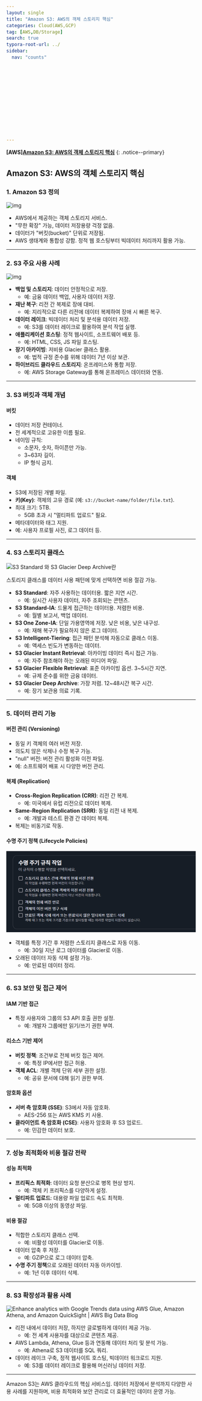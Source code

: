 ```yaml
---
layout: single
title: "Amazon S3: AWS의 객체 스토리지 핵심"
categories: Cloud(AWS,GCP)
tag: [AWS,DB/Storage]
search: true
typora-root-url: ../
sidebar:
  nav: "counts"












---
```




**[**AWS**]**[**Amazon S3: AWS의 객체 스토리지 핵심**](https://park-chanyeong.github.io)
{: .notice--primary}





## Amazon S3: AWS의 객체 스토리지 핵심

### 1. Amazon S3 정의

![img](https://miro.medium.com/v2/resize:fit:300/1*7Uy7Te2Ntb0NKONahotnqg.png)

- AWS에서 제공하는 객체 스토리지 서비스.
- "무한 확장" 가능, 데이터 저장용량 걱정 없음.
- 데이터가 "버킷(bucket)" 단위로 저장됨.
- AWS 생태계와 통합성 강함. 정적 웹 호스팅부터 빅데이터 처리까지 활용 가능.

---

### 2. S3 주요 사용 사례

![img](https://d2908q01vomqb2.cloudfront.net/b6692ea5df920cad691c20319a6fffd7a4a766b8/2017/10/23/s3-glue-data-lake-1.gif)

- **백업 및 스토리지**: 데이터 안정적으로 저장.
  - 예: 금융 데이터 백업, 사용자 데이터 저장.
- **재난 복구**: 리전 간 복제로 장애 대비.
  - 예: 지리적으로 다른 리전에 데이터 복제하여 장애 시 빠른 복구.
- **데이터 레이크**: 빅데이터 처리 및 분석용 데이터 저장.
  - 예: S3를 데이터 레이크로 활용하여 분석 작업 실행.
- **애플리케이션 호스팅**: 정적 웹사이트, 소프트웨어 배포 등.
  - 예: HTML, CSS, JS 파일 호스팅.
- **장기 아카이빙**: 저비용 Glacier 클래스 활용.
  - 예: 법적 규정 준수를 위해 데이터 7년 이상 보관.
- **하이브리드 클라우드 스토리지**: 온프레미스와 통합 저장.
  - 예: AWS Storage Gateway를 통해 온프레미스 데이터와 연동.

---

### 3. S3 버킷과 객체 개념

#### 버킷
- 데이터 저장 컨테이너.
- 전 세계적으로 고유한 이름 필요.
- 네이밍 규칙:
  - 소문자, 숫자, 하이픈만 가능.
  - 3~63자 길이.
  - IP 형식 금지.

#### 객체
- S3에 저장된 개별 파일.
- **키(Key)**: 객체의 고유 경로 (예: `s3://bucket-name/folder/file.txt`).
- 최대 크기: 5TB.
  - 5GB 초과 시 "멀티파트 업로드" 필요.
- 메타데이터와 태그 지원.
- 예: 사용자 프로필 사진, 로그 데이터 등.

---

### 4. S3 스토리지 클래스

![S3 Standard 와 S3 Glacier Deep Archive란](https://velog.velcdn.com/images/leesh0567/post/f8bd0f2b-3e0f-4d3a-ad89-d2de2f17c542/image.png)

스토리지 클래스를 데이터 사용 패턴에 맞게 선택하면 비용 절감 가능.

- **S3 Standard**: 자주 사용하는 데이터용. 짧은 지연 시간.
  - 예: 실시간 사용자 데이터, 자주 조회되는 콘텐츠.
- **S3 Standard-IA**: 드물게 접근하는 데이터용. 저렴한 비용.
  - 예: 월별 보고서, 백업 데이터.
- **S3 One Zone-IA**: 단일 가용영역에 저장. 낮은 비용, 낮은 내구성.
  - 예: 재해 복구가 필요하지 않은 로그 데이터.
- **S3 Intelligent-Tiering**: 접근 패턴 분석해 자동으로 클래스 이동.
  - 예: 액세스 빈도가 변동하는 데이터.
- **S3 Glacier Instant Retrieval**: 아카이빙 데이터 즉시 접근 가능.
  - 예: 자주 참조해야 하는 오래된 미디어 파일.
- **S3 Glacier Flexible Retrieval**: 표준 아카이빙 옵션. 3~5시간 지연.
  - 예: 규제 준수를 위한 금융 데이터.
- **S3 Glacier Deep Archive**: 가장 저렴. 12~48시간 복구 시간.
  - 예: 장기 보관용 의료 기록.

---

### 5. 데이터 관리 기능

#### 버전 관리 (Versioning)
- 동일 키 객체의 여러 버전 저장.
- 의도치 않은 삭제나 수정 복구 가능.
- "null" 버전: 버전 관리 활성화 이전 파일.
- 예: 소프트웨어 배포 시 다양한 버전 관리.

#### 복제 (Replication)
- **Cross-Region Replication (CRR)**: 리전 간 복제.
  - 예: 미국에서 유럽 리전으로 데이터 복제.
- **Same-Region Replication (SRR)**: 동일 리전 내 복제.
  - 예: 개발과 테스트 환경 간 데이터 복제.
- 복제는 비동기로 작동.

#### 수명 주기 정책 (Lifecycle Policies)

![image-20241210174348408](/images/2024-12-10-aws_s3/image-20241210174348408.png)

- 객체를 특정 기간 후 저렴한 스토리지 클래스로 자동 이동.
  - 예: 30일 지난 로그 데이터를 Glacier로 이동.
- 오래된 데이터 자동 삭제 설정 가능.
  - 예: 만료된 데이터 정리.

---

### 6. S3 보안 및 접근 제어

#### IAM 기반 접근
- 특정 사용자와 그룹의 S3 API 호출 권한 설정.
  - 예: 개발자 그룹에만 읽기/쓰기 권한 부여.

#### 리소스 기반 제어
- **버킷 정책**: 조건부로 전체 버킷 접근 제어.
  - 예: 특정 IP에서만 접근 허용.
- **객체 ACL**: 개별 객체 단위 세부 권한 설정.
  - 예: 공유 문서에 대해 읽기 권한 부여.

#### 암호화 옵션
- **서버 측 암호화 (SSE)**: S3에서 자동 암호화.
  - AES-256 또는 AWS KMS 키 사용.
- **클라이언트 측 암호화 (CSE)**: 사용자 암호화 후 S3 업로드.
  - 예: 민감한 데이터 보호.

---

### 7. 성능 최적화와 비용 절감 전략

#### 성능 최적화
- **프리픽스 최적화**: 데이터 요청 분산으로 병목 현상 방지.
  - 예: 객체 키 프리픽스를 다양하게 설정.
- **멀티파트 업로드**: 대용량 파일 업로드 속도 최적화.
  - 예: 5GB 이상의 동영상 파일.

#### 비용 절감
- 적합한 스토리지 클래스 선택.
  - 예: 비활성 데이터를 Glacier로 이동.
- 데이터 압축 후 저장.
  - 예: GZIP으로 로그 데이터 압축.
- **수명 주기 정책**으로 오래된 데이터 자동 아카이빙.
  - 예: 1년 이후 데이터 삭제.

---

### 8. S3 확장성과 활용 사례

![Enhance analytics with Google Trends data using AWS Glue, Amazon Athena,  and Amazon QuickSight | AWS Big Data Blog](https://d2908q01vomqb2.cloudfront.net/b6692ea5df920cad691c20319a6fffd7a4a766b8/2022/04/05/BDB-1858-image001.png)

- 리전 내에서 데이터 저장, 하지만 글로벌하게 데이터 제공 가능.
  - 예: 전 세계 사용자를 대상으로 콘텐츠 제공.
- AWS Lambda, Athena, Glue 등과 연동해 데이터 처리 및 분석 가능.
  - 예: Athena로 S3 데이터를 SQL 쿼리.
- 데이터 레이크 구축, 정적 웹사이트 호스팅, 빅데이터 워크로드 지원.
  - 예: S3를 데이터 레이크로 활용해 머신러닝 데이터 저장.

---

Amazon S3는 AWS 클라우드의 핵심 서비스임. 데이터 저장에서 분석까지 다양한 사용 사례를 지원하며, 비용 최적화와 보안 관리로 더 효율적인 데이터 운영 가능.